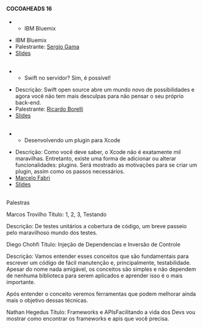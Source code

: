 #### COCOAHEADS 16
 * - IBM Bluemix 
  + IBM Bluemix
  + Palestrante: [Sergio Gama]()  
  + [Slides]()
  <br/> <br/>

 * - Swift no servidor? Sim, é possível!   
  + Descrição: Swift open source abre um mundo novo de possibilidades e agora você não tem mais desculpas para não pensar o seu próprio back-end.
  + Palestrante: [Ricardo Borelli]() 
  + [Slides]()
 <br/> <br/> 

 * - Desenvolvendo um plugin para Xcode  
  + Descrição: Como você deve saber, o Xcode não é exatamente mil maravilhas. Entretanto, existe uma forma de adicionar ou alterar funcionalidades: plugins. Será mostrado as motivações para se criar um plugin, assim como os passos necessários.
  + [Marcelo Fabri]() 
  + [Slides]()
 <br/> <br/>


 Palestras

Marcos Trovilho 
Título: 1, 2, 3, Testando 

Descrição: De testes unitários a cobertura de código, um breve passeio pelo maravilhoso mundo dos testes. 


Diego Chohfi 
Título: Injeção de Dependencias e Inversão de Controle 

Descrição: Vamos entender esses conceitos que são fundamentais para escrever um código de fácil manutenção e, principalmente, testabilidade.  Apesar do nome nada amigável, os conceitos são simples e não dependem de nenhuma biblioteca para serem aplicados e aprender isso é o mais importante.

Após entender o conceito veremos ferramentas que podem melhorar ainda mais o objetivo dessas técnicas.


Nathan Hegedus 
Título: Frameworks e APIsFacilitando a vida dos Devs vou mostrar como encontrar os frameworks e apis que você precisa.